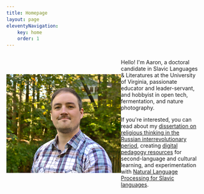```yaml
---
title: Homepage 
layout: page
eleventyNavigation: 
    key: home 
    order: 1
---
```


<div style="display:flex;flex-wrap:wrap;align-items:center;justify-content:center;">
    <img src="img/self300.png" style="flex:1;"></img>
    <div style="flex:2;">
        <p>Hello! I'm Aaron, a doctoral candidate in Slavic Languages & Literatures at the University of Virginia, passionate educator and leader-servant, and hobbyist in open tech, fermentation, and nature photography.</p> 
        <p>If you're interested, you can read about my <a href="/research.html">dissertation on religious thinking in the Russian interrevolutionary period</a>, creating <a href="/pedagogy.html">digital pedagogy resources</a> for second-language and cultural learning, and experimentation with <a href="/research.html">Natural Language Processing for Slavic languages</a>.</p>
    </div>
</div>